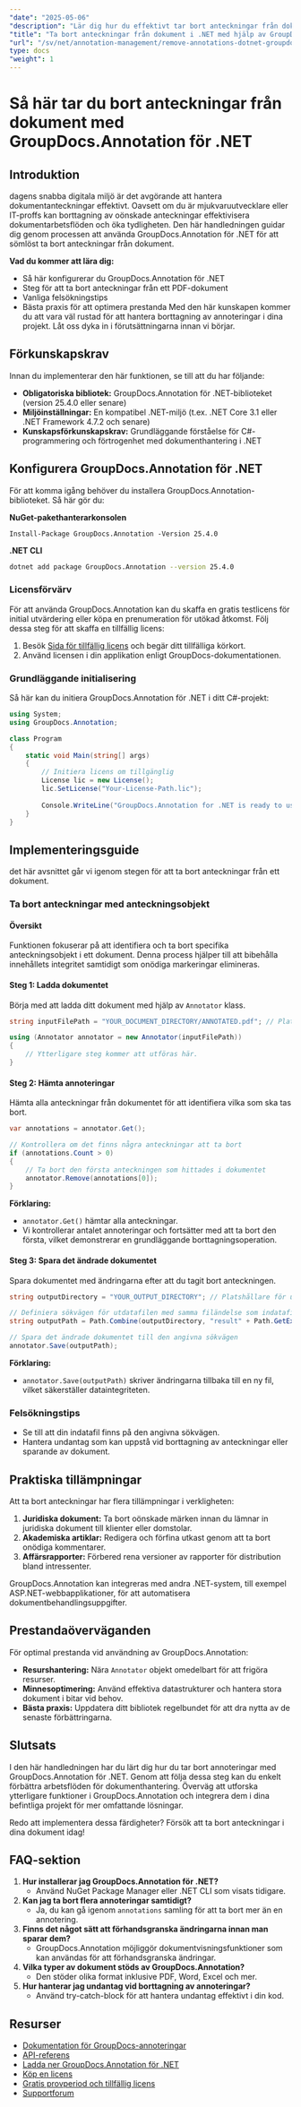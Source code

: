 ```yaml
---
"date": "2025-05-06"
"description": "Lär dig hur du effektivt tar bort anteckningar från dokument med GroupDocs.Annotation för .NET. Effektivisera dina dokumentarbetsflöden och öka tydligheten med den här omfattande guiden."
"title": "Ta bort anteckningar från dokument i .NET med hjälp av GroupDocs.Annotation"
"url": "/sv/net/annotation-management/remove-annotations-dotnet-groupdocs/"
type: docs
"weight": 1
---
```


# Så här tar du bort anteckningar från dokument med GroupDocs.Annotation för .NET

## Introduktion
dagens snabba digitala miljö är det avgörande att hantera dokumentanteckningar effektivt. Oavsett om du är mjukvaruutvecklare eller IT-proffs kan borttagning av oönskade anteckningar effektivisera dokumentarbetsflöden och öka tydligheten. Den här handledningen guidar dig genom processen att använda GroupDocs.Annotation för .NET för att sömlöst ta bort anteckningar från dokument.

**Vad du kommer att lära dig:**
- Så här konfigurerar du GroupDocs.Annotation för .NET
- Steg för att ta bort anteckningar från ett PDF-dokument
- Vanliga felsökningstips
- Bästa praxis för att optimera prestanda
Med den här kunskapen kommer du att vara väl rustad för att hantera borttagning av annoteringar i dina projekt. Låt oss dyka in i förutsättningarna innan vi börjar.

## Förkunskapskrav
Innan du implementerar den här funktionen, se till att du har följande:

- **Obligatoriska bibliotek:** GroupDocs.Annotation för .NET-biblioteket (version 25.4.0 eller senare)
- **Miljöinställningar:** En kompatibel .NET-miljö (t.ex. .NET Core 3.1 eller .NET Framework 4.7.2 och senare)
- **Kunskapsförkunskapskrav:** Grundläggande förståelse för C#-programmering och förtrogenhet med dokumenthantering i .NET

## Konfigurera GroupDocs.Annotation för .NET
För att komma igång behöver du installera GroupDocs.Annotation-biblioteket. Så här gör du:

**NuGet-pakethanterarkonsolen**
```shell
Install-Package GroupDocs.Annotation -Version 25.4.0
```

**.NET CLI**
```bash
dotnet add package GroupDocs.Annotation --version 25.4.0
```

### Licensförvärv
För att använda GroupDocs.Annotation kan du skaffa en gratis testlicens för initial utvärdering eller köpa en prenumeration för utökad åtkomst. Följ dessa steg för att skaffa en tillfällig licens:
1. Besök [Sida för tillfällig licens](https://purchase.groupdocs.com/temporary-license/) och begär ditt tillfälliga körkort.
2. Använd licensen i din applikation enligt GroupDocs-dokumentationen.

### Grundläggande initialisering
Så här kan du initiera GroupDocs.Annotation för .NET i ditt C#-projekt:

```csharp
using System;
using GroupDocs.Annotation;

class Program
{
    static void Main(string[] args)
    {
        // Initiera licens om tillgänglig
        License lic = new License();
        lic.SetLicense("Your-License-Path.lic");
        
        Console.WriteLine("GroupDocs.Annotation for .NET is ready to use.");
    }
}
```

## Implementeringsguide
det här avsnittet går vi igenom stegen för att ta bort anteckningar från ett dokument.

### Ta bort anteckningar med anteckningsobjekt
#### Översikt
Funktionen fokuserar på att identifiera och ta bort specifika anteckningsobjekt i ett dokument. Denna process hjälper till att bibehålla innehållets integritet samtidigt som onödiga markeringar elimineras.

#### Steg 1: Ladda dokumentet
Börja med att ladda ditt dokument med hjälp av `Annotator` klass.

```csharp
string inputFilePath = "YOUR_DOCUMENT_DIRECTORY/ANNOTATED.pdf"; // Platshållare för sökväg till inmatningsfil

using (Annotator annotator = new Annotator(inputFilePath))
{
    // Ytterligare steg kommer att utföras här.
}
```

#### Steg 2: Hämta annoteringar
Hämta alla anteckningar från dokumentet för att identifiera vilka som ska tas bort.

```csharp
var annotations = annotator.Get();

// Kontrollera om det finns några anteckningar att ta bort
if (annotations.Count > 0)
{
    // Ta bort den första anteckningen som hittades i dokumentet
    annotator.Remove(annotations[0]);
}
```

**Förklaring:**
- `annotator.Get()` hämtar alla anteckningar.
- Vi kontrollerar antalet annoteringar och fortsätter med att ta bort den första, vilket demonstrerar en grundläggande borttagningsoperation.

#### Steg 3: Spara det ändrade dokumentet
Spara dokumentet med ändringarna efter att du tagit bort anteckningen.

```csharp
string outputDirectory = "YOUR_OUTPUT_DIRECTORY"; // Platshållare för utdatakatalog

// Definiera sökvägen för utdatafilen med samma filändelse som indatafilen
string outputPath = Path.Combine(outputDirectory, "result" + Path.GetExtension(inputFilePath));

// Spara det ändrade dokumentet till den angivna sökvägen
annotator.Save(outputPath);
```

**Förklaring:**
- `annotator.Save(outputPath)` skriver ändringarna tillbaka till en ny fil, vilket säkerställer dataintegriteten.

### Felsökningstips
- Se till att din indatafil finns på den angivna sökvägen.
- Hantera undantag som kan uppstå vid borttagning av anteckningar eller sparande av dokument.
  
## Praktiska tillämpningar
Att ta bort anteckningar har flera tillämpningar i verkligheten:

1. **Juridiska dokument:** Ta bort oönskade märken innan du lämnar in juridiska dokument till klienter eller domstolar.
2. **Akademiska artiklar:** Redigera och förfina utkast genom att ta bort onödiga kommentarer.
3. **Affärsrapporter:** Förbered rena versioner av rapporter för distribution bland intressenter.

GroupDocs.Annotation kan integreras med andra .NET-system, till exempel ASP.NET-webbapplikationer, för att automatisera dokumentbehandlingsuppgifter.

## Prestandaöverväganden
För optimal prestanda vid användning av GroupDocs.Annotation:
- **Resurshantering:** Nära `Annotator` objekt omedelbart för att frigöra resurser.
- **Minnesoptimering:** Använd effektiva datastrukturer och hantera stora dokument i bitar vid behov.
- **Bästa praxis:** Uppdatera ditt bibliotek regelbundet för att dra nytta av de senaste förbättringarna.

## Slutsats
I den här handledningen har du lärt dig hur du tar bort annoteringar med GroupDocs.Annotation för .NET. Genom att följa dessa steg kan du enkelt förbättra arbetsflöden för dokumenthantering. Överväg att utforska ytterligare funktioner i GroupDocs.Annotation och integrera dem i dina befintliga projekt för mer omfattande lösningar.

Redo att implementera dessa färdigheter? Försök att ta bort anteckningar i dina dokument idag!

## FAQ-sektion
1. **Hur installerar jag GroupDocs.Annotation för .NET?**
   - Använd NuGet Package Manager eller .NET CLI som visats tidigare.
2. **Kan jag ta bort flera annoteringar samtidigt?**
   - Ja, du kan gå igenom `annotations` samling för att ta bort mer än en annotering.
3. **Finns det något sätt att förhandsgranska ändringarna innan man sparar dem?**
   - GroupDocs.Annotation möjliggör dokumentvisningsfunktioner som kan användas för att förhandsgranska ändringar.
4. **Vilka typer av dokument stöds av GroupDocs.Annotation?**
   - Den stöder olika format inklusive PDF, Word, Excel och mer.
5. **Hur hanterar jag undantag vid borttagning av annoteringar?**
   - Använd try-catch-block för att hantera undantag effektivt i din kod.

## Resurser
- [Dokumentation för GroupDocs-annoteringar](https://docs.groupdocs.com/annotation/net/)
- [API-referens](https://reference.groupdocs.com/annotation/net/)
- [Ladda ner GroupDocs.Annotation för .NET](https://releases.groupdocs.com/annotation/net/)
- [Köp en licens](https://purchase.groupdocs.com/buy)
- [Gratis provperiod och tillfällig licens](https://releases.groupdocs.com/annotation/net/)
- [Supportforum](https://forum.groupdocs.com/c/annotation/)
